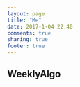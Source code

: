 ```yaml
---
layout: page
title: "Me"
date: 2017-1-04 22:40
comments: true
sharing: true
footer: true
---
```

## WeeklyAlgo
